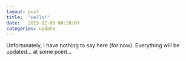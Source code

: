 ```yaml
---
layout: post
title:  "Hello!"
date:   2015-02-05 00:28:07
categories: update
---
```

Unfortunately, I have nothing to say here (for now). Everything will be updated... at some point...
